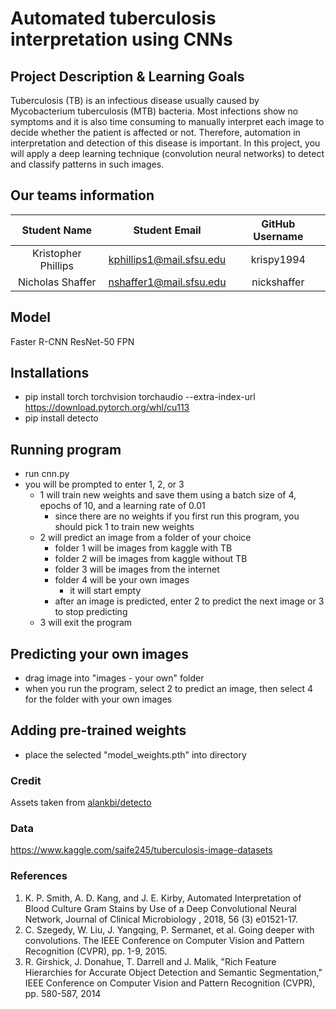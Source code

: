 # Automated tuberculosis interpretation using CNNs

## Project Description & Learning Goals
Tuberculosis (TB) is an infectious disease usually caused by Mycobacterium tuberculosis (MTB) bacteria. Most infections show no symptoms and it is also time consuming to manually interpret each image to decide whether the patient is affected or not. Therefore, automation in interpretation and detection of this disease is important. In this project, you will apply a deep learning technique (convolution neural networks) to detect and classify patterns in such images.


## Our teams information
| Student Name | Student Email  	| GitHub Username |
|    :---:     |     :---:      	|     :---:       |
| Kristopher Phillips      |kphillips1@mail.sfsu.edu	|   krispy1994    |
| Nicholas Shaffer      |nshaffer1@mail.sfsu.edu	|   nickshaffer   |

## Model
Faster R-CNN ResNet-50 FPN

## Installations
* pip install torch torchvision torchaudio --extra-index-url https://download.pytorch.org/whl/cu113
* pip install detecto

## Running program
* run cnn.py
* you will be prompted to enter 1, 2, or 3
    * 1 will train new weights and save them using a batch size of 4, epochs of 10, and a learning rate of 0.01
        * since there are no weights if you first run this program, you should pick 1 to train new weights
    * 2 will predict an image from a folder of your choice
        * folder 1 will be images from kaggle with TB
        * folder 2 will be images from kaggle without TB
        * folder 3 will be images from the internet
        * folder 4 will be your own images 
            * it will start empty
        * after an image is predicted, enter 2 to predict the next image or 3 to stop predicting
    * 3 will exit the program

## Predicting your own images
* drag image into "images - your own" folder
* when you run the program, select 2 to predict an image, then select 4 for the folder with your own images

## Adding pre-trained weights
* place the selected "model_weights.pth" into directory

### Credit
Assets taken from [alankbi/detecto](https://github.com/alankbi/detecto)

### Data
https://www.kaggle.com/saife245/tuberculosis-image-datasets

### References
1. K. P. Smith, A. D. Kang, and J. E. Kirby, Automated Interpretation of Blood Culture Gram Stains by Use of a Deep Convolutional Neural Network, Journal of Clinical Microbiology , 2018, 56 (3) e01521-17.
2. C. Szegedy, W. Liu, J. Yangqing, P. Sermanet, et al. Going deeper with convolutions. The IEEE Conference on Computer Vision and Pattern Recognition (CVPR), pp. 1-9, 2015.
3. R. Girshick, J. Donahue, T. Darrell and J. Malik, "Rich Feature Hierarchies for Accurate Object Detection and Semantic Segmentation," IEEE Conference on Computer Vision and Pattern Recognition (CVPR), pp. 580-587, 2014